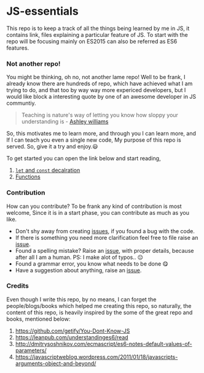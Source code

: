 # JS-essentials

This repo is to keep a track of all the things being learned by me in JS, it contains link,
files explaining a particular feature of JS.
To start with the repo will be focusing mainly on ES2015 can also be referred as ES6 features.

### Not another repo!
You might be thinking, oh no, not another lame repo! Well to be frank, I already know there are hundreds of repo,
which have achieved what I am trying to do, and that too by way way more expericed developers, but I would like block a interesting quote by one of an awesome developer in JS communtiy.

> Teaching is nature's way of letting you know how sloppy your understanding is - [Ashley williams](https://github.com/ashleygwilliams)

So, this motivates me to learn more, and through you I can learn more, and If I can teach you even a single new code, My purpose of this repo is served. So, give it a try and enjoy.😃

To get started you can open the link below and start reading,

1. [`let` and `const` decalration](https://github.com/anirudh-modi/JS-essentials/blob/master/let%20and%20const.md)
2. [Functions](https://github.com/anirudh-modi/JS-essentials/blob/master/Functions.md)


### Contribution
How can you contribute? 
To be frank any kind of contribution is most welcome, Since it is in a start phase, you can contribute as much as you like.

* Don't shy away from creating [issues](https://github.com/anirudh-modi/JS-essentials/issues), if you found a bug with the code.
* If there is something you need more clarification feel free to file raise an [issue](https://github.com/anirudh-modi/JS-essentials/issues).
* Found a spelling mistake? Raise an [issue](https://github.com/anirudh-modi/JS-essentials/issues), with proper details, because after all I am a human. PS: I make alot of typos.. 😐
* Found a grammar error, you know what needs to be done 😋
* Have a suggestion about anything, raise an [issue](https://github.com/anirudh-modi/JS-essentials/issues).


### Credits
Even though I write this repo, by no means, I can forget the people/blogs/books which helped me creating this repo, so naturally, the content of this repo, is heavily inspired by the some of the great repo and books, mentioned below:

1. https://github.com/getify/You-Dont-Know-JS
2. https://leanpub.com/understandinges6/read
3. http://dmitrysoshnikov.com/ecmascript/es6-notes-default-values-of-parameters/
4. https://javascriptweblog.wordpress.com/2011/01/18/javascripts-arguments-object-and-beyond/
